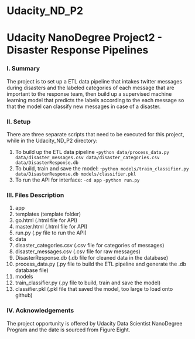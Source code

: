 # Udacity_ND_P2
# Udacity NanoDegree Project2 - Disaster Response Pipelines

### I. Summary

The project is to set up a ETL data pipeline that intakes twitter messages during disasters and the labeled categories of each message that are important to the response team, then build up a supervised machine learning model that predicts the labels according to the each message so that the model can classify new messages in case of a disaster. 

### II. Setup

There are three separate scripts that need to be executed for this project, while in the Udacity_ND_P2 directory:
1. To build up the ETL data pipeline
-`python data/process_data.py data/disaster_messages.csv data/disaster_categories.csv data/DisasterResponse.db`
2. To build, train and save the model:
-`python models/train_classifier.py data/DisasterResponse.db models/classifier.pkl`
3. To run the API for interface:
-`cd app`
-`python run.py`

### III. Files Description

1. app
2. templates                 (template folder)
3. go.html                  (.html file for API)
4. master.html              (.html file for API)
5. run.py                    (.py file to run the API)
6. data
7. disaster_categories.csv   (.csv file for categories of messages)
8. disaster_messages.csv     (.csv file for raw messages)
9. DisasterResponse.db       (.db file for cleaned data in the database)
10. process_data.py           (.py file to build the ETL pipeline and generate the .db database file)
11. models
12. train_classifier.py       (.py file to build, train and save the model)
13. classifier.pkl            (.pkl file that saved the model, too large to load onto github)

### IV. Acknowledgements
The project opportunity is offered by Udacity Data Scientist NanoDegree Program and the date is sourced from Figure Eight.
